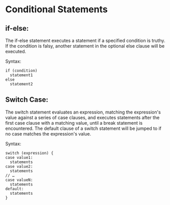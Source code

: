 # Conditional Statements 

## if-else:

The if-else statement executes a statement if a specified condition is truthy. If the condition is falsy, another statement in the optional else clause will be executed.

Syntax:
```
if (condition)
  statement1
else
  statement2
  ```

  ## Switch Case:

  The switch statement evaluates an expression, matching the expression's value against a series of case clauses, and executes statements after the first case clause with a matching value, until a break statement is encountered. The default clause of a switch statement will be jumped to if no case matches the expression's value.

  Syntax:
  ```
  switch (expression) {
  case value1:
    statements
  case value2:
    statements
  // …
  case valueN:
    statements
  default:
    statements
}
```



